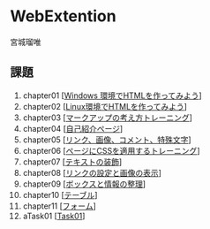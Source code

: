 # WebExtention
 宮城瑠唯  

## 課題
1. chapter01 [[Windows 環境でHTMLを作ってみよう](chapter01/ch01-firsthtml-win.html)]  
2. chapter02 [[Linux環境でHTMLを作ってみよう](chapter02/ch02-firsthtml-Linux.html)]  
3. chapter03 [[マークアップの考え方トレーニング](chapter03/ch03-markuptag1.html)]  
4. chapter04 [[自己紹介ページ](chapter04/ch04-markuptag1.html)]  
5. chapter05 [[リンク、画像、コメント、特殊文字](chapter05/ch05-markuptag2.html)]  
6. chapter06 [[ページにCSSを適用するトレーニング](chapter06/index.html)]  
7. chapter07 [[テキストの装飾](chapter07/ch07-fonsytle.html)]  
8. chapter08 [[リンクの設定と画像の表示](chapter08/ch08-linkimg.html)]  
9. chapter09 [[ボックスと情報の整理](chapter09/ch09-boxcss.html)]  
10. chapter10 [[テーブル](chapter10/ch10-table.html)]  
11. chapter11 [[フォーム](chapter11/ch11-form.html)]
12. aTask01 [[Task01](Task01/index.html/style.css)]
